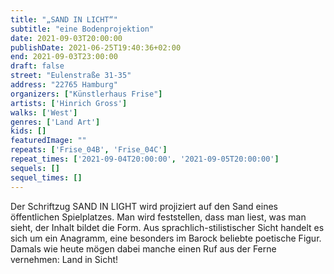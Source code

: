 ```yaml
---
title: "„SAND IN LICHT“"
subtitle: "eine Bodenprojektion"
date: 2021-09-03T20:00:00
publishDate: 2021-06-25T19:40:36+02:00
end: 2021-09-03T23:00:00
draft: false
street: "Eulenstraße 31-35"
address: "22765 Hamburg"
organizers: ["Künstlerhaus Frise"]
artists: ['Hinrich Gross']
walks: ['West']
genres: ['Land Art']
kids: []
featuredImage: ""
repeats: ['Frise_04B', 'Frise_04C']
repeat_times: ['2021-09-04T20:00:00', '2021-09-05T20:00:00']
sequels: []
sequel_times: []
---
```


Der Schriftzug SAND IN LIGHT wird projiziert auf den Sand eines öffentlichen Spielplatzes. Man wird feststellen, dass man liest, was man sieht, der Inhalt bildet die Form. Aus sprachlich-stilistischer Sicht handelt es sich um ein Anagramm, eine besonders im Barock beliebte poetische Figur. Damals wie heute mögen dabei manche einen Ruf aus der Ferne vernehmen: Land in Sicht!
